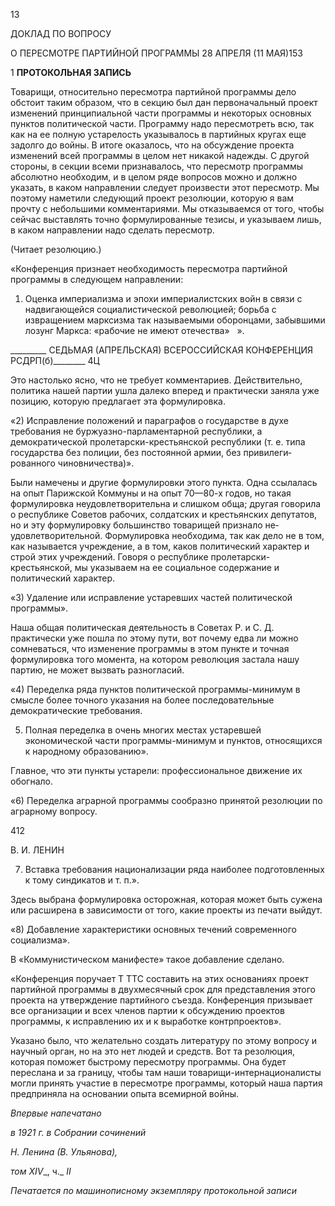 13

ДОКЛАД ПО ВОПРОСУ

О ПЕРЕСМОТРЕ ПАРТИЙНОЙ ПРОГРАММЫ 28 АПРЕЛЯ (11 МАЯ)153

1 **ПРОТОКОЛЬНАЯ ЗАПИСЬ**

Товарищи, относительно пересмотра партийной программы дело обстоит таким об­разом, что в секцию был дан первоначальный проект изменений принципиальной части программы и некоторых основных пунктов политической части. Программу надо пере­смотреть всю, так как на ее полную устарелость указывалось в партийных кругах еще задолго до войны. В итоге оказалось, что на обсуждение проекта изменений всей про­граммы в целом нет никакой надежды. С другой стороны, в секции всеми признава­лось, что пересмотр программы абсолютно необходим, и в целом ряде вопросов можно и должно указать, в каком направлении следует произвести этот пересмотр. Мы поэто­му наметили следующий проект резолюции, которую я вам прочту с небольшими ком­ментариями. Мы отказываемся от того, чтобы сейчас выставлять точно формулирован­ные тезисы, и указываем лишь, в каком направлении надо сделать пересмотр.

(Читает резолюцию.)

«Конференция признает необходимость пересмотра партийной программы в сле­дующем направлении:

1) Оценка империализма и эпохи империалистских войн в связи с надвигающейся социалистической революцией; борьба с извращением марксизма так называемыми оборонцами, забывшими лозунг Маркса: «рабочие не имеют отечества»   ».

  

_________ СЕДЬМАЯ (АПРЕЛЬСКАЯ) ВСЕРОССИЙСКАЯ КОНФЕРЕНЦИЯ РСДРП(б)________ 4Ц

Это настолько ясно, что не требует комментариев. Действительно, политика нашей партии ушла далеко вперед и практически заняла уже позицию, которую предлагает эта формулировка.

«2) Исправление положений и параграфов о государстве в духе требования не бур­жуазно-парламентарной республики, а демократической пролетарски-крестьянской республики (т. е. типа государства без полиции, без постоянной армии, без привилеги­рованного чиновничества)».

Были намечены и другие формулировки этого пункта. Одна ссылалась на опыт Па­рижской Коммуны и на опыт 70—80-х годов, но такая формулировка неудовлетвори­тельна и слишком обща; другая говорила о республике Советов рабочих, солдатских и крестьянских депутатов, но и эту формулировку большинство товарищей признало не­удовлетворительной. Формулировка необходима, так как дело не в том, как называется учреждение, а в том, каков политический характер и строй этих учреждений. Говоря о республике пролетарски-крестьянской, мы указываем на ее социальное содержание и политический характер.

«3) Удаление или исправление устаревших частей политической программы».

Наша общая политическая деятельность в Советах Р. и С. Д. практически уже пошла по этому пути, вот почему едва ли можно сомневаться, что изменение программы в этом пункте и точная формулировка того момента, на котором революция застала нашу партию, не может вызвать разногласий.

«4) Переделка ряда пунктов политической программы-минимум в смысле более точ­ного указания на более последовательные демократические требования.

5) Полная переделка в очень многих местах устаревшей экономической части про­граммы-минимум и пунктов, относящихся к народному образованию».

Главное, что эти пункты устарели: профессиональное движение их обогнало.

«6) Переделка аграрной программы сообразно принятой резолюции по аграрному вопросу.

  

412

  

В. И. ЛЕНИН

  

7) Вставка требования национализации ряда наиболее подготовленных к тому син­дикатов и т. п.».

Здесь выбрана формулировка осторожная, которая может быть сужена или расшире­на в зависимости от того, какие проекты из печати выйдут.

«8) Добавление характеристики основных течений современного социализма».

В «Коммунистическом манифесте» такое добавление сделано.

«Конференция поручает Τ TTC составить на этих основаниях проект партийной про­граммы в двухмесячный срок для представления этого проекта на утверждение партий­ного съезда. Конференция призывает все организации и всех членов партии к обсужде­нию проектов программы, к исправлению их и к выработке контрпроектов».

Указано было, что желательно создать литературу по этому вопросу и научный ор­ган, но на это нет людей и средств. Вот та резолюция, которая поможет быстрому пере­смотру программы. Она будет переслана и за границу, чтобы там наши товарищи-интернационалисты могли принять участие в пересмотре программы, который наша партия предприняла на основании опыта всемирной войны.

  

_Впервые напечатано_

_в 1921 г. в Собрании сочинений_

_Н. Ленина (В. Ульянова),_

_том_ _XIV__, ч._ _II_

  

_Печатается по машинописному экземпляру протокольной записи_